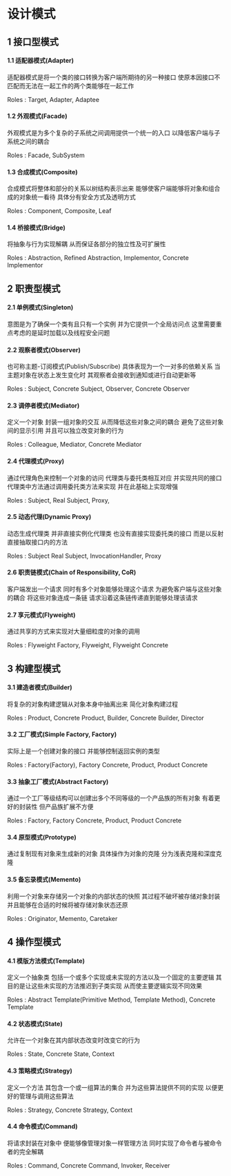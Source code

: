 
设计模式
===

1 接口型模式
---

#### 1.1 适配器模式(Adapter)
适配器模式是将一个类的接口转换为客户端所期待的另一种接口 使原本因接口不匹配而无法在一起工作的两个类能够在一起工作

Roles : Target, Adapter, Adaptee

#### 1.2 外观模式(Facade)
外观模式是为多个复杂的子系统之间调用提供一个统一的入口 以降低客户端与子系统之间的耦合

Roles : Facade, SubSystem

#### 1.3 合成模式(Composite)
合成模式将整体和部分的关系以树结构表示出来 能够使客户端能够将对象和组合成的对象统一看待 具体分有安全方式及透明方式

Roles : Component, Composite, Leaf

#### 1.4 桥接模式(Bridge)
将抽象与行为实现解耦 从而保证各部分的独立性及可扩展性

Roles : Abstraction, Refined Abstraction, Implementor, Concrete Implementor

2 职责型模式
---

#### 2.1 单例模式(Singleton)
意图是为了确保一个类有且只有一个实例 并为它提供一个全局访问点 这里需要重点考虑的是延时加载以及线程安全问题

#### 2.2 观察者模式(Observer)
也可称主题-订阅模式(Publish/Subscribe) 具体表现为一个一对多的依赖关系 当主题对象在状态上发生变化时 其观察者会接收到通知或进行自动更新等

Roles : Subject, Concrete Subject, Observer, Concrete Observer

#### 2.3 调停者模式(Mediator)
定义一个对象 封装一组对象的交互 从而降低这些对象之间的耦合 避免了这些对象间的显示引用 并且可以独立改变对象的行为

Roles : Colleague, Mediator, Concrete Mediator

#### 2.4 代理模式(Proxy)
通过代理角色来控制一个对象的访问 代理类与委托类相互对应 并实现共同的接口 代理类中方法通过调用委托类方法来实现 并在此基础上实现增强

Roles : Subject, Real Subject, Proxy,

#### 2.5 动态代理(Dynamic Proxy)
动态生成代理类 并非直接实例化代理类 也没有直接实现委托类的接口 而是以反射直接抽取接口内的方法

Roles : Subject Real Subject, InvocationHandler, Proxy

#### 2.6 职责链模式(Chain of Responsibility, CoR)
客户端发出一个请求 同时有多个对象能够处理这个请求 为避免客户端与这些对象的耦合 将这些对象连成一条链 请求沿着这条链传递直到能够处理该请求
    
#### 2.7 享元模式(Flyweight)
通过共享的方式来实现对大量细粒度的对象的调用

Roles : Flyweight Factory, Flyweight, Flyweight Concrete

3 构建型模式
---

#### 3.1 建造者模式(Builder)
将复杂的对象构建逻辑从对象本身中抽离出来 简化对象构建过程 

Roles : Product, Concrete Product, Builder, Concrete Builder, Director

#### 3.2 工厂模式(Simple Factory, Factory)    
实际上是一个创建对象的接口 并能够控制返回实例的类型

Roles : Factory(Factory), Factory Concrete, Product, Product Concrete

#### 3.3 抽象工厂模式(Abstract Factory) 
通过一个工厂等级结构可以创建出多个不同等级的一个产品族的所有对象 有着更好的封装性 但产品族扩展不方便

Roles : Factory, Factory Concrete, Product, Product Concrete

#### 3.4 原型模式(Prototype)
通过复制现有对象来生成新的对象 具体操作为对象的克隆 分为浅表克隆和深度克隆

#### 3.5 备忘录模式(Memento)
利用一个对象来存储另一个对象的内部状态的快照 其过程不破坏被存储对象封装 并且能够在合适的时候将被存储对象状态还原

Roles : Originator, Memento, Caretaker

4 操作型模式
---

#### 4.1 模版方法模式(Template)
定义一个抽象类 包括一个或多个实现或未实现的方法以及一个固定的主要逻辑 其目的是让这些未实现的方法推迟到子类实现 从而使主要逻辑实现不同效果

Roles : Abstract Template(Primitive Method, Template Method), Concrete Template

#### 4.2 状态模式(State)
允许在一个对象在其内部状态改变时改变它的行为

Roles : State, Concrete State, Context

#### 4.3 策略模式(Strategy)
定义一个方法 其包含一个或一组算法的集合 并为这些算法提供不同的实现 以便更好的管理与调用这些算法

Roles : Strategy, Concrete Strategy, Context

#### 4.4 命令模式(Command)
将请求封装在对象中 便能够像管理对象一样管理方法 同时实现了命令者与被命令者的完全解耦

Roles : Command, Concrete Command, Invoker, Receiver







